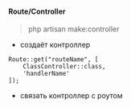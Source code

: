 #### Route/Controller
> php artisan make:controller
- создаёт контроллер

```
Route::get("routeName", [
    ClassController::class,
    'handlerName'
]);
```
- связать контроллер с роутом
